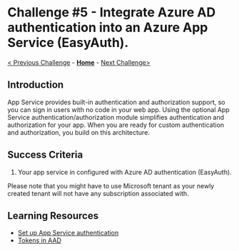 # Challenge \#5 - Integrate Azure AD authentication into an Azure App Service (EasyAuth).

[< Previous Challenge](./03-invite-guest.md) - **[Home](../README.md)** - [Next Challenge>](./05-integrate-app.md)

## Introduction

App Service provides built-in authentication and authorization support, so you can sign in users with no code in your web app. Using the optional App Service authentication/authorization module simplifies authentication and authorization for your app. When you are ready for custom authentication and authorization, you build on this architecture.

## Success Criteria

1. Your app service in configured with Azure AD authentication (EasyAuth).

Please note that you might have to use Microsoft tenant as your newly created tenant will not have any subscription associated with.

## Learning Resources

- [Set up App Service authentication](https://learn.microsoft.com/en-us/azure/app-service/scenario-secure-app-authentication-app-service)
- [Tokens in AAD](https://learn.microsoft.com/en-us/azure/active-directory/develop/security-tokens)
